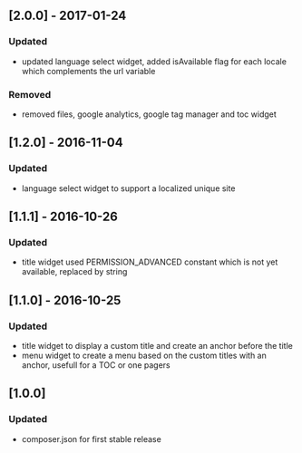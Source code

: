 ## [2.0.0] - 2017-01-24
### Updated
- updated language select widget, added isAvailable flag for each locale which complements the url variable
### Removed
- removed files, google analytics, google tag manager and toc widget

## [1.2.0] - 2016-11-04
### Updated
- language select widget to support a localized unique site

## [1.1.1] - 2016-10-26
### Updated
- title widget used PERMISSION_ADVANCED constant which is not yet available, replaced by string

## [1.1.0] - 2016-10-25
### Updated
- title widget to display a custom title and create an anchor before the title
- menu widget to create a menu based on the custom titles with an anchor, usefull for a TOC or one pagers

## [1.0.0]
### Updated
- composer.json for first stable release
